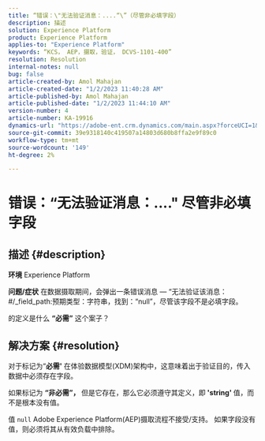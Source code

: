 ```yaml
---
title: “错误：\"无法验证消息：....“\”（尽管非必填字段）
description: 描述
solution: Experience Platform
product: Experience Platform
applies-to: "Experience Platform"
keywords: “KCS， AEP，摄取，验证， DCVS-1101-400”
resolution: Resolution
internal-notes: null
bug: false
article-created-by: Amol Mahajan
article-created-date: "1/2/2023 11:40:28 AM"
article-published-by: Amol Mahajan
article-published-date: "1/2/2023 11:44:10 AM"
version-number: 4
article-number: KA-19916
dynamics-url: "https://adobe-ent.crm.dynamics.com/main.aspx?forceUCI=1&pagetype=entityrecord&etn=knowledgearticle&id=bea9f53d-928a-ed11-81ac-6045bd006ce9"
source-git-commit: 39e9318140c419507a14803d680b8ffa2e9f89c0
workflow-type: tm+mt
source-wordcount: '149'
ht-degree: 2%

---
```


# 错误：“无法验证消息：....&quot; 尽管非必填字段

## 描述 {#description}

<b>环境</b>
Experience Platform


<b>问题/症状</b>
在数据摄取期间，会弹出一条错误消息 — “无法验证该消息：#/_field_path:预期类型：字符串，找到：“null”，尽管该字段不是必填字段。

的定义是什么 <b>“必需”</b> 这个案子？


## 解决方案 {#resolution}


对于标记为“<b>必需&#39;</b> 在体验数据模型(XDM)架构中，这意味着出于验证目的，传入数据中必须存在字段。

如果标记为 <b>“非必需”， </b>但是它存在，那么它必须遵守其定义，即<b> &#39;string&#39; </b>值，而不是根本没有值。



值 `null` Adobe Experience Platform(AEP)摄取流程不接受/支持。 如果字段没有值，则必须将其从有效负载中排除。
